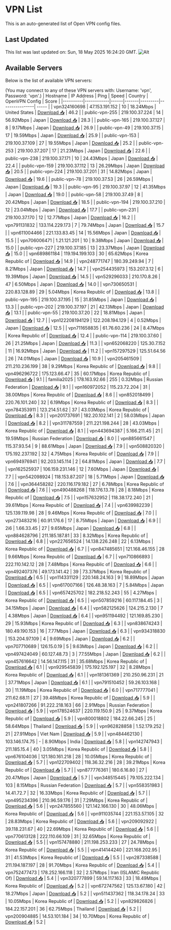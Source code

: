 # VPN List

This is an auto-generated list of Open VPN config files.

## Last Updated

This list was last updated on: Sun, 18 May 2025 16:24:20 GMT.
![Alt](https://repobeats.axiom.co/api/embed/186b98318ef1479477931607c1ad7d823f12451f.svg "Repobeats analytics image")

## Available Servers

Below is the list of available VPN servers:

(You may connect to any of these VPN servers with: Username: 'vpn', Password: 'vpn'.)
| Hostname | IP Address | Ping | Speed | Country | OpenVPN Config | Score |
|----------|------------|------|-------|---------|----------------| ----- |
| vpn324160698 | 47.153.191.152 | 10 | 18.24Mbps | United States | [Download 📥](./configs/server_0_US.ovpn) | 46.2 |
| public-vpn-255 | 219.100.37.224 | 14 | 56.92Mbps | Japan | [Download 📥](./configs/server_1_JP.ovpn) | 28.3 |
| public-vpn-165 | 219.100.37.127 | 8 | 9.17Mbps | Japan | [Download 📥](./configs/server_2_JP.ovpn) | 26.9 |
| public-vpn-49 | 219.100.37.15 | 17 | 19.59Mbps | Japan | [Download 📥](./configs/server_3_JP.ovpn) | 25.9 |
| public-vpn-153 | 219.100.37.109 | 27 | 19.55Mbps | Japan | [Download 📥](./configs/server_4_JP.ovpn) | 25.2 |
| public-vpn-253 | 219.100.37.207 | 17 | 21.23Mbps | Japan | [Download 📥](./configs/server_5_JP.ovpn) | 22.6 |
| public-vpn-238 | 219.100.37.171 | 10 | 24.43Mbps | Japan | [Download 📥](./configs/server_6_JP.ovpn) | 22.4 |
| public-vpn-159 | 219.100.37.112 | 13 | 26.29Mbps | Japan | [Download 📥](./configs/server_7_JP.ovpn) | 20.5 |
| public-vpn-224 | 219.100.37.201 | 31 | 14.82Mbps | Japan | [Download 📥](./configs/server_8_JP.ovpn) | 19.6 |
| public-vpn-78 | 219.100.37.53 | 26 | 26.59Mbps | Japan | [Download 📥](./configs/server_9_JP.ovpn) | 19.3 |
| public-vpn-95 | 219.100.37.97 | 12 | 41.35Mbps | Japan | [Download 📥](./configs/server_10_JP.ovpn) | 19.0 |
| public-vpn-58 | 219.100.37.49 | 8 | 20.42Mbps | Japan | [Download 📥](./configs/server_11_JP.ovpn) | 18.5 |
| public-vpn-194 | 219.100.37.210 | 12 | 23.04Mbps | Japan | [Download 📥](./configs/server_12_JP.ovpn) | 17.7 |
| public-vpn-231 | 219.100.37.170 | 12 | 12.77Mbps | Japan | [Download 📥](./configs/server_13_JP.ovpn) | 16.2 |
| vpn791131832 | 133.114.229.173 | 7 | 79.74Mbps | Japan | [Download 📥](./configs/server_14_JP.ovpn) | 15.7 |
| vpn611004466 | 221.133.83.45 | 14 | 15.56Mbps | Japan | [Download 📥](./configs/server_15_JP.ovpn) | 15.5 |
| vpn706006471 | 1.21.121.201 | 10 | 9.38Mbps | Japan | [Download 📥](./configs/server_16_JP.ovpn) | 15.0 |
| public-vpn-227 | 219.100.37.185 | 13 | 23.37Mbps | Japan | [Download 📥](./configs/server_17_JP.ovpn) | 15.0 |
| vpn689861184 | 119.194.199.103 | 30 | 65.62Mbps | Korea Republic of | [Download 📥](./configs/server_18_KR.ovpn) | 14.9 |
| vpn248771747 | 180.39.249.94 | 7 | 8.21Mbps | Japan | [Download 📥](./configs/server_19_JP.ovpn) | 14.7 |
| vpn254435973 | 153.207.3.12 | 6 | 19.39Mbps | Japan | [Download 📥](./configs/server_20_JP.ovpn) | 14.5 |
| vpn529296033 | 210.170.8.26 | 47 | 6.50Mbps | Japan | [Download 📥](./configs/server_21_JP.ovpn) | 14.0 |
| vpn730650531 | 220.83.128.89 | 29 | 5.04Mbps | Korea Republic of | [Download 📥](./configs/server_22_KR.ovpn) | 13.8 |
| public-vpn-195 | 219.100.37.195 | 15 | 31.85Mbps | Japan | [Download 📥](./configs/server_23_JP.ovpn) | 13.3 |
| public-vpn-202 | 219.100.37.197 | 21 | 42.13Mbps | Japan | [Download 📥](./configs/server_24_JP.ovpn) | 13.1 |
| public-vpn-55 | 219.100.37.20 | 22 | 18.81Mbps | Japan | [Download 📥](./configs/server_25_JP.ovpn) | 12.7 |
| vpn122208194129 | 122.208.194.129 | 4 | 0.52Mbps | Japan | [Download 📥](./configs/server_26_JP.ovpn) | 12.5 |
| vpn711658835 | 61.76.60.236 | 24 | 8.47Mbps | Korea Republic of | [Download 📥](./configs/server_27_KR.ovpn) | 12.4 |
| public-vpn-114 | 219.100.37.60 | 26 | 21.25Mbps | Japan | [Download 📥](./configs/server_28_JP.ovpn) | 11.3 |
| vpn652068220 | 125.30.7.152 | 11 | 16.92Mbps | Japan | [Download 📥](./configs/server_29_JP.ovpn) | 11.2 |
| vpn157297529 | 125.51.64.56 | 26 | 74.01Mbps | Japan | [Download 📥](./configs/server_30_JP.ovpn) | 10.9 |
| vpn205461509 | 211.210.236.199 | 38 | 9.29Mbps | Korea Republic of | [Download 📥](./configs/server_31_KR.ovpn) | 9.8 |
| vpn496296722 | 175.123.66.47 | 35 | 60.17Mbps | Korea Republic of | [Download 📥](./configs/server_32_KR.ovpn) | 9.1 |
| familia2025 | 178.163.92.66 | 255 | 0.32Mbps | Russian Federation | [Download 📥](./configs/server_33_RU.ovpn) | 9.1 |
| vpn160972052 | 115.23.72.204 | 31 | 38.00Mbps | Korea Republic of | [Download 📥](./configs/server_34_KR.ovpn) | 8.6 |
| vpn852018499 | 220.76.101.240 | 32 | 6.19Mbps | Korea Republic of | [Download 📥](./configs/server_35_KR.ovpn) | 8.3 |
| vpn784353911 | 123.214.51.62 | 37 | 43.03Mbps | Korea Republic of | [Download 📥](./configs/server_36_KR.ovpn) | 8.3 |
| vpn201737691 | 182.20.102.141 | 2 | 58.03Mbps | Japan | [Download 📥](./configs/server_37_JP.ovpn) | 8.2 |
| vpn311787559 | 211.221.198.244 | 28 | 43.03Mbps | Korea Republic of | [Download 📥](./configs/server_38_KR.ovpn) | 8.1 |
| vpn443694387 | 5.166.211.45 | 21 | 19.59Mbps | Russian Federation | [Download 📥](./configs/server_39_RU.ovpn) | 8.0 |
| vpn885661547 | 115.37.93.54 | 9 | 88.61Mbps | Japan | [Download 📥](./configs/server_40_JP.ovpn) | 7.9 |
| vpn508820320 | 175.192.237.192 | 32 | 4.75Mbps | Korea Republic of | [Download 📥](./configs/server_41_KR.ovpn) | 7.9 |
| vpn694976941 | 92.203.145.114 | 2 | 64.81Mbps | Japan | [Download 📥](./configs/server_42_JP.ovpn) | 7.7 |
| vpn162525937 | 106.159.231.146 | 12 | 7.60Mbps | Japan | [Download 📥](./configs/server_43_JP.ovpn) | 7.7 |
| vpn542098924 | 118.153.87.207 | 18 | 5.71Mbps | Japan | [Download 📥](./configs/server_44_JP.ovpn) | 7.6 |
| vpn364458282 | 220.116.179.182 | 27 | 6.78Mbps | Korea Republic of | [Download 📥](./configs/server_45_KR.ovpn) | 7.6 |
| vpn490488268 | 118.176.13.78 | 28 | 8.18Mbps | Korea Republic of | [Download 📥](./configs/server_46_KR.ovpn) | 7.5 |
| vpn157632952 | 118.38.172.240 | 21 | 39.61Mbps | Korea Republic of | [Download 📥](./configs/server_47_KR.ovpn) | 7.4 |
| vpn639982239 | 125.139.119.98 | 28 | 9.46Mbps | Korea Republic of | [Download 📥](./configs/server_48_KR.ovpn) | 7.0 |
| vpn273483216 | 60.91.176.6 | 17 | 8.75Mbps | Japan | [Download 📥](./configs/server_49_JP.ovpn) | 6.9 |
| 2i6 | 1.66.33.45 | 27 | 9.65Mbps | Japan | [Download 📥](./configs/server_50_JP.ovpn) | 6.8 |
| vpn884628796 | 211.185.187.81 | 33 | 8.32Mbps | Korea Republic of | [Download 📥](./configs/server_51_KR.ovpn) | 6.8 |
| vpn227656524 | 14.138.226.248 | 22 | 6.13Mbps | Korea Republic of | [Download 📥](./configs/server_52_KR.ovpn) | 6.7 |
| vpn847485651 | 121.168.46.155 | 28 | 9.66Mbps | Korea Republic of | [Download 📥](./configs/server_53_KR.ovpn) | 6.7 |
| vpn710866893 | 222.110.142.12 | 28 | 7.48Mbps | Korea Republic of | [Download 📥](./configs/server_54_KR.ovpn) | 6.6 |
| vpn492407376 | 49.173.141.42 | 39 | 73.37Mbps | Korea Republic of | [Download 📥](./configs/server_55_KR.ovpn) | 6.5 |
| vpn114331129 | 220.148.24.163 | 9 | 18.89Mbps | Japan | [Download 📥](./configs/server_56_JP.ovpn) | 6.5 |
| vpn617007166 | 126.48.38.163 | 7 | 5.84Mbps | Japan | [Download 📥](./configs/server_57_JP.ovpn) | 6.5 |
| vpn657425702 | 182.218.52.243 | 55 | 4.27Mbps | Korea Republic of | [Download 📥](./configs/server_58_KR.ovpn) | 6.5 |
| vpn507859216 | 60.117.184.45 | 3 | 34.15Mbps | Japan | [Download 📥](./configs/server_59_JP.ovpn) | 6.4 |
| vpn582125626 | 124.215.2.130 | 7 | 4.38Mbps | Japan | [Download 📥](./configs/server_60_JP.ovpn) | 6.4 |
| vpn951194492 | 121.169.85.230 | 29 | 15.93Mbps | Korea Republic of | [Download 📥](./configs/server_61_KR.ovpn) | 6.3 |
| vpn838674243 | 180.49.190.153 | 16 | 7.77Mbps | Japan | [Download 📥](./configs/server_62_JP.ovpn) | 6.3 |
| vpn934318830 | 153.204.97.109 | 4 | 9.69Mbps | Japan | [Download 📥](./configs/server_63_JP.ovpn) | 6.2 |
| vpn707710689 | 126.15.0.19 | 5 | 9.63Mbps | Japan | [Download 📥](./configs/server_64_JP.ovpn) | 6.2 |
| vpn497424049 | 60.127.48.73 | 3 | 77.55Mbps | Japan | [Download 📥](./configs/server_65_JP.ovpn) | 6.2 |
| vpn457616642 | 14.56.147.115 | 31 | 35.68Mbps | Korea Republic of | [Download 📥](./configs/server_66_KR.ovpn) | 6.1 |
| vpn929545839 | 175.192.125.197 | 32 | 8.28Mbps | Korea Republic of | [Download 📥](./configs/server_67_KR.ovpn) | 6.1 |
| vpn181361369 | 210.250.96.231 | 21 | 37.71Mbps | Japan | [Download 📥](./configs/server_68_JP.ovpn) | 6.1 |
| vpn791510452 | 59.26.103.168 | 30 | 11.19Mbps | Korea Republic of | [Download 📥](./configs/server_69_KR.ovpn) | 6.0 |
| vpn717777041 | 211.62.68.11 | 27 | 39.48Mbps | Korea Republic of | [Download 📥](./configs/server_70_KR.ovpn) | 5.9 |
| vpn241807266 | 91.222.218.163 | 66 | 2.91Mbps | Russian Federation | [Download 📥](./configs/server_71_RU.ovpn) | 5.9 |
| vpn178524637 | 220.119.150.9 | 25 | 9.37Mbps | Korea Republic of | [Download 📥](./configs/server_72_KR.ovpn) | 5.9 |
| vpn800018802 | 184.22.66.245 | 25 | 58.64Mbps | Thailand | [Download 📥](./configs/server_73_TH.ovpn) | 5.9 |
| vpn962828858 | 1.52.179.252 | 21 | 27.91Mbps | Viet Nam | [Download 📥](./configs/server_74_VN.ovpn) | 5.9 |
| vpn484462130 | 103.146.174.75 | - | 8.90Mbps | India | [Download 📥](./configs/server_75_IN.ovpn) | 5.8 |
| vpn142747943 | 211.185.15.4 | 40 | 3.05Mbps | Korea Republic of | [Download 📥](./configs/server_76_KR.ovpn) | 5.8 |
| vpn676104036 | 121.180.161.218 | 28 | 10.05Mbps | Korea Republic of | [Download 📥](./configs/server_77_KR.ovpn) | 5.7 |
| vpn122709402 | 118.36.32.216 | 28 | 39.21Mbps | Korea Republic of | [Download 📥](./configs/server_78_KR.ovpn) | 5.7 |
| vpn877776361 | 180.6.16.80 | 27 | 20.47Mbps | Japan | [Download 📥](./configs/server_79_JP.ovpn) | 5.7 |
| vpn348515445 | 79.105.222.134 | 103 | 8.15Mbps | Russian Federation | [Download 📥](./configs/server_80_RU.ovpn) | 5.7 |
| vpn558351983 | 14.41.72.7 | 32 | 16.33Mbps | Korea Republic of | [Download 📥](./configs/server_81_KR.ovpn) | 5.7 |
| vpn495234396 | 210.96.59.176 | 31 | 7.29Mbps | Korea Republic of | [Download 📥](./configs/server_82_KR.ovpn) | 5.6 |
| vpn247855560 | 121.142.166.130 | 30 | 48.06Mbps | Korea Republic of | [Download 📥](./configs/server_83_KR.ovpn) | 5.6 |
| vpn911035744 | 221.153.57.105 | 32 | 28.83Mbps | Korea Republic of | [Download 📥](./configs/server_84_KR.ovpn) | 5.6 |
| vpn209092922 | 39.118.231.67 | 40 | 22.69Mbps | Korea Republic of | [Download 📥](./configs/server_85_KR.ovpn) | 5.6 |
| vpn770613128 | 222.110.66.109 | 31 | 32.65Mbps | Korea Republic of | [Download 📥](./configs/server_86_KR.ovpn) | 5.5 |
| vpn157478880 | 211.198.253.233 | 27 | 24.78Mbps | Korea Republic of | [Download 📥](./configs/server_87_KR.ovpn) | 5.5 |
| vpn414144240 | 221.168.202.95 | 31 | 41.53Mbps | Korea Republic of | [Download 📥](./configs/server_88_KR.ovpn) | 5.5 |
| vpn287338588 | 211.194.187.197 | 28 | 91.70Mbps | Korea Republic of | [Download 📥](./configs/server_89_KR.ovpn) | 5.4 |
| vpn752477473 | 178.252.166.118 | 32 | 2.57Mbps | Iran (ISLAMIC Republic Of) | [Download 📥](./configs/server_90_IR.ovpn) | 5.4 |
| vpn320777899 | 59.14.117.163 | 33 | 18.49Mbps | Korea Republic of | [Download 📥](./configs/server_91_KR.ovpn) | 5.2 |
| vpn672747562 | 125.13.67.180 | 42 | 18.27Mbps | Japan | [Download 📥](./configs/server_92_JP.ovpn) | 5.2 |
| vpn511437362 | 118.34.178.24 | 33 | 10.05Mbps | Korea Republic of | [Download 📥](./configs/server_93_KR.ovpn) | 5.2 |
| vpn829826826 | 184.22.157.201 | 36 | 62.75Mbps | Thailand | [Download 📥](./configs/server_94_TH.ovpn) | 5.2 |
| vpn200904885 | 14.53.101.184 | 34 | 10.70Mbps | Korea Republic of | [Download 📥](./configs/server_95_KR.ovpn) | 5.2 |
